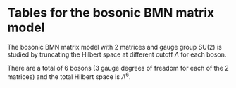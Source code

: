 # Tables for the bosonic BMN matrix model

The bosonic BMN matrix model with 2 matrices and gauge group SU(2) is studied by truncating the Hilbert space at different cutoff $\Lambda$ for each boson.

There are a total of 6 bosons (3 gauge degrees of freadom for each of the 2 matrices) and the total Hilbert space is $\Lambda^6$.
